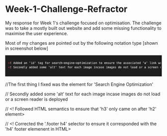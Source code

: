 # Week-1-Challenge-Refractor
My response for Week 1's challenge focused on optimisation. The challenge was to take a mostly built out website and add some missing functionality to maximise the user experience.

Most of my changes are pointed out by the following notation type [shown in screenshot below]

<img src="./04-code-refactor-lesson/challenge/starter/assets/images/Screenshot 2023-12-05 at 23.31.11.png">

//The first thing I fixed was the <a> element for 'Search Engine Optimization'

// Secondly added some 'alt' text for each image incase images do not load or a screen reader is deployed

// <! Followed HTML semantics to ensure that 'h3' only came on after 'h2' element>

// <! Corrected the '.footer h4' selector to ensure it corresponded with the 'h4' footer elemenent in HTML>